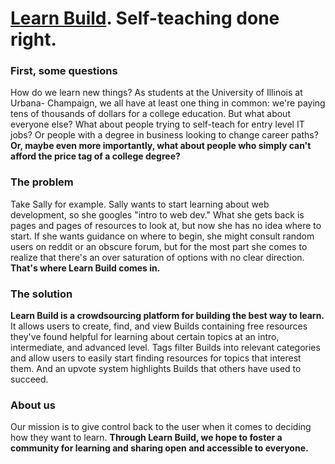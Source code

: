 # [Learn Build](https://learn-build.vercel.app/). Self-teaching done right.
### First, some questions
How do we learn new things? As students at the University of Illinois at Urbana-
Champaign, we all have at least one thing in common: we're paying tens of thousands
of dollars for a college education. But what about everyone else? What about people
trying to self-teach for entry level IT jobs? Or people with a degree in business
looking to change career paths? **Or, maybe even more importantly, what about people
who simply can't afford the price tag of a college degree?**

### The problem
Take Sally for example. Sally wants to start learning about web development, so
she googles "intro to web dev." What she gets back is pages and pages of resources
to look at, but now she has no idea where to start. If she wants guidance on where
to begin, she might consult random users on reddit or an obscure forum, but for the
most part she comes to realize that there's an over saturation of options with no
clear direction. **That's where Learn Build comes in.**

### The solution
**Learn Build is a crowdsourcing platform for building the best way to learn.** It
allows users to create, find, and view Builds containing free resources they've
found helpful for learning about certain topics at an intro, intermediate, and advanced
level. Tags filter Builds into relevant categories and allow users to easily
start finding resources for topics that interest them. And an upvote system highlights
Builds that others have used to succeed.

### About us
Our mission is to give control back to the user when it comes to deciding how they
want to learn. **Through Learn Build, we hope to foster a community for learning and
sharing open and accessible to everyone.**
